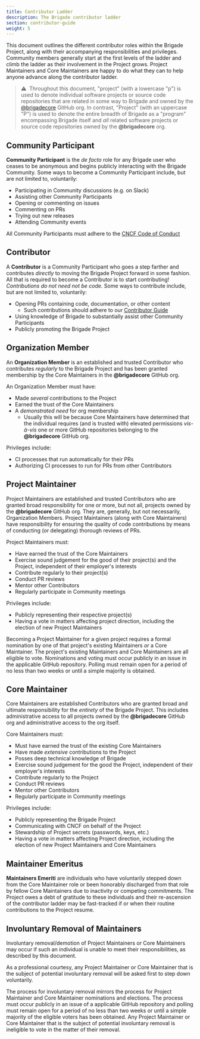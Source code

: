 ```yaml
---
title: Contributor Ladder
description: The Brigade contributor ladder
section: contributor-guide
weight: 5
---
```


This document outlines the different contributor roles within the Brigade
Project, along with their accompanying responsibilities and privileges.
Community members generally start at the first levels of the ladder and climb
the ladder as their involvement in the Project grows. Project Maintainers and
Core Maintainers are happy to do what they can to help anyone advance along the
contributor ladder.

> ⚠️&nbsp;&nbsp;Throughout this document, "project" (with a lowercase "p") is
> used to denote individual software projects or source code repositories that
> are related in some way to Brigade and owned by the
> [@brigadecore](https://github.com/brigadecore) GitHub org. In contrast,
> "Project" (with an uppercase "P") is used to denote the entire breadth of
> Brigade as a "program" encompassing Brigade itself and _all_ related software
> projects or source code repositories owned by the __@brigadecore__ org.

## Community Participant

__Community Participant__ is the _de facto_ role for any Brigade user who ceases
to be anonymous and begins publicly interacting with the Brigade Community. Some
ways to become a Community Participant include, but are not limited to,
voluntarily:

* Participating in Community discussions (e.g. on Slack)
* Assisting other Community Participants
* Opening or commenting on issues
* Commenting on PRs
* Trying out new releases
* Attending Community events

All Community Participants must adhere to the
[CNCF Code of Conduct](https://github.com/cncf/foundation/blob/master/code-of-conduct.md)

## Contributor

A __Contributor__ is a Community Participant who goes a step farther and
contributes _directly_ to moving the Brigade Project forward in some fashion.
All that is required to become a Contributor is to start contributing!
_Contributions do not need not be code._ Some ways to contribute include, but
are not limited to, voluntarily:

* Opening PRs containing code, documentation, or other content
  * Such contributions should adhere to our [Contributor Guide](./index.md)
* Using knowledge of Brigade to substantially assist other Community
  Participants
* Publicly promoting the Brigade Project

## Organization Member

An __Organization Member__ is an established and trusted Contributor who
contributes _regularly_ to the Brigade Project and has been granted membership
by the Core Maintainers in the __@brigadecore__ GitHub org.

An Organization Member must have:

* Made _several_ contributions to the Project
* Earned the trust of the Core Maintainers
* A _demonstrated need_ for org membership
  * Usually this will be because Core Maintainers have determined that the
    individual requires (and is trusted with) elevated permissions _vis-à-vis_
    one or more GitHub repositories belonging to the __@brigadecore__ GitHub
    org.

Privileges include:

* CI processes that run automatically for their PRs
* Authorizing CI processes to run for PRs from other Contributors

## Project Maintainer

Project Maintainers are established and trusted Contributors who are granted
broad responsibility for one or more, but not all, projects owned by the
__@brigadecore__ GitHub org. They are, generally, but not necessarily,
Organization Members. Project Maintainers (along with Core Maintainers) have
responsibility for ensuring the quality of code contributions by means of
conducting (or delegating) thorough reviews of PRs.

Project Maintainers must:

* Have earned the trust of the Core Maintainers
* Exercise sound judgement for the good of their project(s) and the Project,
  independent of their employer's interests
* Contribute regularly to their project(s)
* Conduct PR reviews
* Mentor other Contributors
* Regularly participate in Community meetings

Privileges include:

* Publicly representing their respective project(s)
* Having a vote in matters affecting project direction, including the election
  of new Project Maintainers

Becoming a Project Maintainer for a given project requires a formal nomination
by one of that project's existing Maintainers _or_ a Core Maintainer. The
project's existing Maintainers and Core Maintainers are all eligible to vote.
Nominations and voting must occur publicly in an issue in the applicable GitHub
repository. Polling must remain open for a period of no less than two weeks or
until a simple majority is obtained.

## Core Maintainer

Core Maintainers are established Contributors who are granted broad and ultimate
responsibility for the _entirety_ of the Brigade Project. This includes
administrative access to all projects owned by the __@brigadecore__ GitHub org
and administrative access to the org itself.

Core Maintainers must:

* Must have earned the trust of the existing Core Maintainers
* Have made _extensive_ contributions to the Project
* Posses deep technical knowledge of Brigade
* Exercise sound judgement for the good the Project, independent of their
  employer's interests
* Contribute regularly to the Project
* Conduct PR reviews
* Mentor other Contributors
* Regularly participate in Community meetings

Privileges include:

* Publicly representing the Brigade Project
* Communicating with CNCF on behalf of the Project
* Stewardship of Project secrets (passwords, keys, etc.)
* Having a vote in matters affecting Project direction, including the election
  of new Project Maintainers and Core Maintainers

## Maintainer Emeritus

__Maintainers Emeriti__ are individuals who have voluntarily stepped down from
the Core Maintainer role or been honorably discharged from that role by fellow
Core Maintainers due to inactivity or competing commitments. The Project owes a
debt of gratitude to these individuals and their re-ascension of the contributor
ladder may be fast-tracked if or when their routine contributions to the Project
resume.

## Involuntary Removal of Maintainers

Involuntary removal/demotion of Project Maintainers or Core Maintainers may
occur if such an individual is unable to meet their responsibilities, as
described by this document.

As a professional courtesy, any Project Maintainer or Core Maintainer that is
the subject of potential involuntary removal will be asked first to step down
voluntarily.

The process for involuntary removal mirrors the process for Project Maintainer
and Core Maintainer nominations and elections. The process must occur publicly
in an issue of a applicable GitHub repository and polling must remain open for a
period of no less than two weeks or until a simple majority of the eligible
voters has been obtained. Any Project Maintainer or Core Maintainer that is
the subject of potential involuntary removal is ineligible to vote in the matter
of their removal.
